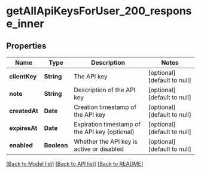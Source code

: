 # getAllApiKeysForUser_200_response_inner
## Properties

| Name | Type | Description | Notes |
|------------ | ------------- | ------------- | -------------|
| **clientKey** | **String** | The API key | [optional] [default to null] |
| **note** | **String** | Description of the API key | [optional] [default to null] |
| **createdAt** | **Date** | Creation timestamp of the API key | [optional] [default to null] |
| **expiresAt** | **Date** | Expiration timestamp of the API key (optional) | [optional] [default to null] |
| **enabled** | **Boolean** | Whether the API key is active or disabled | [optional] [default to null] |

[[Back to Model list]](../README.md#documentation-for-models) [[Back to API list]](../README.md#documentation-for-api-endpoints) [[Back to README]](../README.md)

